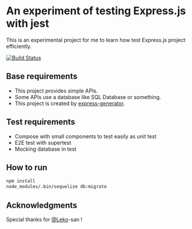 # An experiment of testing Express.js with jest

This is an experimental project for me to learn how test Express.js project efficiently.

[![Build Status](https://dev.azure.com/dz-dev/express-jest/_apis/build/status/dzeyelid.express-jest-sample?branchName=master)](https://dev.azure.com/dz-dev/express-jest/_build/latest?definitionId=5&branchName=master)

## Base requirements

- This project provides simple APIs.
- Some APIs use a database like SQL Database or something.
- This project is created by [express-generator](https://github.com/expressjs/generator).

## Test requirements

- Compose with small components to test easily as unit test
- E2E test with supertest
- Mocking database in test

## How to run

```bash
npm install
node_modules/.bin/sequelize db:migrate
```

## Acknowledgments

Special thanks for [@Leko](https://github.com/Leko)-san !
